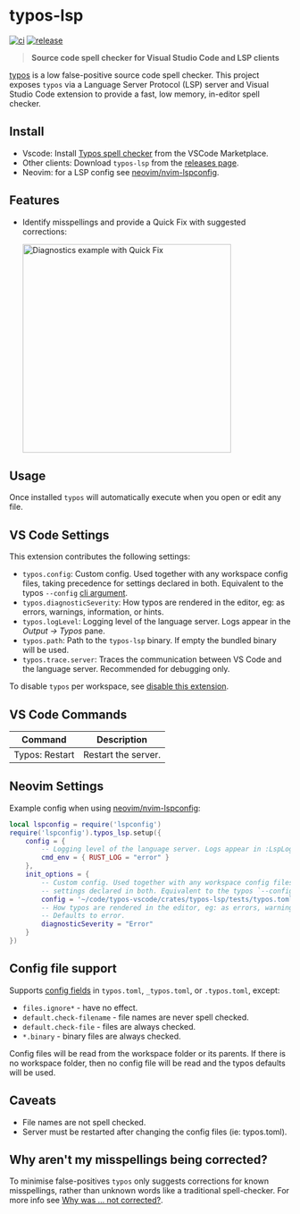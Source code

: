 # typos-lsp

[![ci](https://github.com/tekumara/typos-vscode/actions/workflows/ci.yml/badge.svg?event=push)](https://github.com/tekumara/typos-vscode/actions/workflows/ci.yml)
[![release](https://github.com/tekumara/typos-vscode/actions/workflows/release.yml/badge.svg?event=release)](https://github.com/tekumara/typos-vscode/actions/workflows/release.yml)

> **Source code spell checker for Visual Studio Code and LSP clients**

[typos](https://github.com/crate-ci/typos) is a low false-positive source code spell checker. This project exposes `typos` via a Language Server Protocol (LSP) server and Visual Studio Code extension to provide a fast, low memory, in-editor spell checker.

## Install

- Vscode: Install [Typos spell checker](https://marketplace.visualstudio.com/items?itemName=tekumara.typos-vscode) from the VSCode Marketplace.
- Other clients: Download `typos-lsp` from the [releases page](https://github.com/tekumara/typos-vscode/releases).
- Neovim: for a LSP config see [neovim/nvim-lspconfig](https://github.com/neovim/nvim-lspconfig/blob/master/doc/server_configurations.md#typos_lsp).

## Features

<!-- markdownlint-disable-file MD033 -->

- Identify misspellings and provide a Quick Fix with suggested corrections:

    <img width="373" alt="Diagnostics example with Quick Fix" src="https://user-images.githubusercontent.com/125105/232224205-eb9c6123-0d38-4d60-ac93-0990016453e0.png">

## Usage

Once installed `typos` will automatically execute when you open or edit any file.

## VS Code Settings

This extension contributes the following settings:

- `typos.config`: Custom config. Used together with any workspace config files, taking precedence for settings declared in both. Equivalent to the typos `--config` [cli argument](https://github.com/crate-ci/typos/blob/master/docs/reference.md).
- `typos.diagnosticSeverity`: How typos are rendered in the editor, eg: as errors, warnings, information, or hints.
- `typos.logLevel`: Logging level of the language server. Logs appear in the _Output -> Typos_ pane.
- `typos.path`: Path to the `typos-lsp` binary. If empty the bundled binary will be used.
- `typos.trace.server`: Traces the communication between VS Code and the language server. Recommended for debugging only.

To disable `typos` per workspace, see [disable this extension](https://code.visualstudio.com/docs/editor/extension-marketplace#_disable-an-extension).

## VS Code Commands

| Command        | Description         |
| -------------- | ------------------- |
| Typos: Restart | Restart the server. |

## Neovim Settings

Example config when using [neovim/nvim-lspconfig](https://github.com/neovim/nvim-lspconfig/blob/master/doc/server_configurations.md#typos_lsp):

```lua
local lspconfig = require('lspconfig')
require('lspconfig').typos_lsp.setup({
    config = {
        -- Logging level of the language server. Logs appear in :LspLog. Defaults to error.
        cmd_env = { RUST_LOG = "error" }
    },
    init_options = {
        -- Custom config. Used together with any workspace config files, taking precedence for
        -- settings declared in both. Equivalent to the typos `--config` cli argument.
        config = '~/code/typos-vscode/crates/typos-lsp/tests/typos.toml',
        -- How typos are rendered in the editor, eg: as errors, warnings, information, or hints.
        -- Defaults to error.
        diagnosticSeverity = "Error"
    }
})
```

## Config file support

Supports [config fields](https://github.com/crate-ci/typos/blob/master/docs/reference.md) in `typos.toml`, `_typos.toml`, or `.typos.toml`, except:

- `files.ignore*` - have no effect.
- `default.check-filename` - file names are never spell checked.
- `default.check-file` - files are always checked.
- `*.binary` - binary files are always checked.

Config files will be read from the workspace folder or its parents. If there is no workspace folder, then no config file will be read and the typos defaults will be used.

## Caveats

- File names are not spell checked.
- Server must be restarted after changing the config files (ie: typos.toml).

## Why aren't my misspellings being corrected?

To minimise false-positives `typos` only suggests corrections for known misspellings, rather than unknown words like a traditional spell-checker. For more info see [Why was ... not corrected?](https://github.com/crate-ci/typos?tab=readme-ov-file#why-was--not-corrected).
